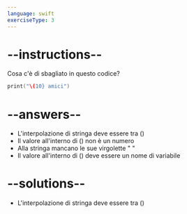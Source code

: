 ```yaml
---
language: swift
exerciseType: 3
---
```


# --instructions--

Cosa c'è di sbagliato in questo codice?
```swift
print("\(10} amici")
```

# --answers--

- L'interpolazione di stringa deve essere tra \()
- Il valore all'interno di \() non è un numero
- Alla stringa mancano le sue virgolette " "
- Il valore all'interno di \() deve essere un nome di variabile

# --solutions--

- L'interpolazione di stringa deve essere tra \()

